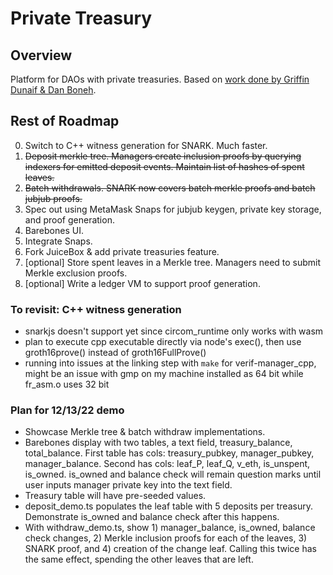 # Private Treasury

## Overview
Platform for DAOs with private treasuries. Based on [work done by Griffin Dunaif & Dan Boneh](https://hackmd.io/nCASdhqVQNWwMhpTmKpnKQ).

## Rest of Roadmap
0. Switch to C++ witness generation for SNARK. Much faster. 
1. ~~Deposit merkle tree. Managers create inclusion proofs by querying indexers 
   for emitted deposit events. Maintain list of hashes of spent leaves.~~
2. ~~Batch withdrawals. SNARK now covers batch merkle proofs and batch jubjub
   proofs.~~
3. Spec out using MetaMask Snaps for jubjub keygen, private key storage, and 
   proof generation. 
4. Barebones UI. 
5. Integrate Snaps. 
6. Fork JuiceBox & add private treasuries feature. 
7. [optional] Store spent leaves in a Merkle tree. Managers need to submit 
              Merkle exclusion proofs. 
8. [optional] Write a ledger VM to support proof generation. 

### To revisit: C++ witness generation
- snarkjs doesn't support yet since circom_runtime only works with wasm 
- plan to execute cpp executable directly via node's exec(), then use 
  groth16prove() instead of groth16FullProve()
- running into issues at the linking step with `make` for verif-manager_cpp, 
  might be an issue with gmp on my machine installed as 64 bit while fr_asm.o 
  uses 32 bit 

### Plan for 12/13/22 demo
- Showcase Merkle tree & batch withdraw implementations. 
- Barebones display with two tables, a text field, treasury_balance, 
  total_balance. First table has cols: treasury_pubkey, manager_pubkey, 
  manager_balance. Second has cols: leaf_P, leaf_Q, v_eth, is_unspent, is_owned. 
  is_owned and balance check will remain question marks until user inputs 
  manager private key into the text field. 
- Treasury table will have pre-seeded values.
- deposit_demo.ts populates the leaf table with 5 deposits per treasury. 
  Demonstrate is_owned and balance check after this happens. 
- With withdraw_demo.ts, show 1) manager_balance, is_owned, balance check 
  changes, 2) Merkle inclusion proofs for each of the leaves, 3) SNARK proof, 
  and 4) creation of the change leaf. Calling this twice has the same effect,
  spending the other leaves that are left. 

